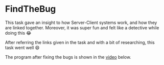 # FindTheBug
This task gave an insight to how Server-Client systems work, and how they are linked together. Moreover, 
it was super fun and felt like a detective while doing this :joy:

After referring the links given in the task and with a bit of researching, this task went well :smile:

The program after fixing the bugs is shown in the [video](https://github.com/Be-impactful/amfoss-tasks/blob/main/task-05/task5.mp4) below.
